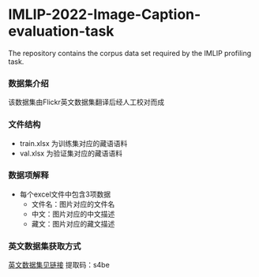 # IMLIP-2022-Image-Caption-evaluation-task
The repository contains the corpus data set required by the IMLIP profiling task.
### 数据集介绍  
该数据集由Flickr英文数据集翻译后经人工校对而成  
### 文件结构  
- train.xlsx 为训练集对应的藏语语料  
- val.xlsx 为验证集对应的藏语语料  
### 数据项解释  
- 每个excel文件中包含3项数据  
  - 文件名：图片对应的文件名  
  - 中文：图片对应的中文描述  
  - 藏文：图片对应的藏文描述  
### 英文数据集获取方式
[英文数据集见链接](https://pan.baidu.com/s/1LRlQUL1MRipPL4MLOdExzg)
提取码：s4be
